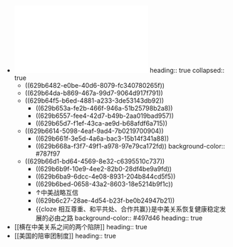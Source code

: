 - ![唯心历史观的再次破产.pdf](../assets/唯心历史观的再次破产_1654350438662_0.pdf)
  heading:: true
  collapsed:: true
	- ((629b6482-e0be-40d6-8079-fc340780265f))
	- ((629b64da-b869-467a-99d7-9064d917f791))
	- ((629b64f5-b6ed-4881-a233-3de53143db92))
		- ((629b653a-fe2b-466f-946a-51b25798b2a8))
		- ((629b6557-fee4-42d7-b49b-2aa019bad957))
		- ((629b65d7-f1ef-43ca-ae9d-b68afdf6a715))
	- ((629b6614-5098-4eaf-9ad4-7b0219700904))
		- ((629b661f-3e5d-4a6a-bac3-15b14f341a88))
		- ((629b668a-f3f7-49f1-a978-97e79ca172fd))
		  background-color:: #787f97
	- ((629b66d1-bd64-4569-8e32-c6395510c737))
		- ((629b6b9f-10e9-4ee2-82b0-28df4be9a9fd))
		- ((629b6ba9-6dcc-4e08-8931-204b844cd5f5))
		- ((629b6bed-0658-43a2-8603-18e5214b9f1c))
		- ↑中美战略互信
		- ((629b6c27-28ae-4d54-b23f-be0b24947b21))
		- {{cloze 相互尊重、和平共处、合作共赢}}是中美关系恢复健康稳定发展的必由之路
		  background-color:: #497d46
		  heading:: true
- [[横在中美关系之间的两个陷阱]]
  heading:: true
- [[美国的陪审团制度]]
  heading:: true